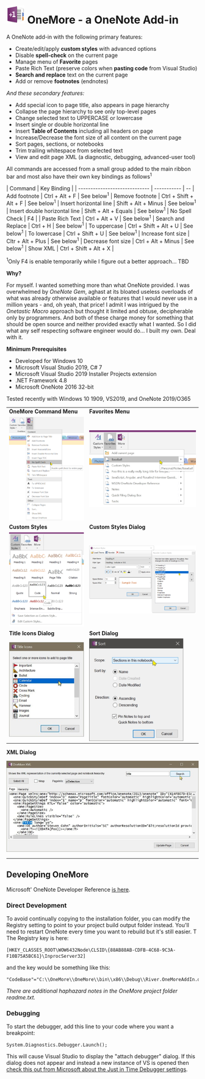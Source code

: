 ﻿# ![logo](Screenshots/Logo.jpg "logo") OneMore - a OneNote Add-in

A OneNote add-in with the following primary features:

* Create/edit/apply **custom styles** with advanced options
* Disable **spell-check** on the current page
* Manage menu of **Favorite** pages
* Paste Rich Text (preserve colors when **pasting code** from Visual Studio)
* **Search and replace** text on the current page
* Add or remove **footnotes** (endnotes)

*And these secondary features:*

* Add special icon to page title, also appears in page hierarchy
* Collapse the page hierarchy to see only top-level pages
* Change selected text to UPPERCASE or lowercase
* Insert single or double horizontal line
* Insert **Table of Contents** including all headers on page
* Increase/Decrease the font size of all content on the current page
* Sort pages, sections, or notebooks
* Trim trailing whitespace from selected text
* View and edit page XML (a diagnostic, debugging, advanced-user tool)


All commands are accessed from a small group added to the main ribbon bar and 
most also have their own key bindings as follows<sup>1</sup>

| Command                       | Key Binding |
| ----------------------------- | ----------- | --
| Add footnote                  | Ctrl + Alt + F | See below<sup>1</sup>
| Remove footnote               | Ctrl + Shift + Alt + F | See below<sup>1</sup>
| Insert horizontal line        | Shift + Alt + Minus | See below<sup>1</sup>
| Insert double horizontal line | Shift + Alt + Equals | See below<sup>1</sup>
| No Spell Check                | F4 |
| Paste Rich Text               | Ctrl + Alt + V | See below<sup>1</sup>
| Search and Replace            | Ctrl + H | See below<sup>1</sup>
| To uppercase                  | Ctrl + Shift + Alt + U | See below<sup>1</sup>
| To lowercase                  | Ctrl + Shift + U | See below<sup>1</sup>
| Increase font size            | Cltr + Alt + Plus | See below<sup>1</sup>
| Decrease font size            | Ctrl + Alt + Minus | See below<sup>1</sup>
| Show XML                      | Ctrl + Shift + Alt + X |

<sup>1</sup>Only F4 is enable temporarily while I figure out a better approach... TBD


**Why?**

For myself. I wanted something more than what OneNote provided. I was overwhelmed by _OneNote Gem_,
aghast at its bloated useless overloads of what was already otherwise available or features that
I would never use in a million years - and, oh yeah, that price! I admit I was intrigued by the
_Onetastic Macro_ approach but thought it limited and obtuse, decipherable only by programmers.
And both of these charge money for something that should be open source and neither provided exactly
what I wanted. So I did what any self respecting software engineer would do... I built my own.
Deal with it.

**Minimum Prerequisites**

* Developed for Windows 10
* Microsoft Visual Studio 2019, C# 7
* Microsoft Visual Studio 2019 Installer Projects extension
* .NET Framework 4.8
* Microsoft OneNote 2016 32-bit

Tested recently with Windows 10 1909, VS2019, and OneNote 2019/O365

|     |     |
| --- | --- |
| **OneMore Command Menu**                               | **Favorites Menu** |
| ![Command Menu](Screenshots/MoreMenu.png)              | ![Favorites Menu](Screenshots/FavoritesMenu.png) |
| **Custom Styles**                                      | **Custom Styles Dialog** |
| ![Styles](Screenshots/CustomStyles.png)                | ![Styles Dialog](Screenshots/CustomStylesDialog.png) |
| **Title Icons Dialog**                                 | **Sort Dialog** |
| ![Title Icon Dialog](Screenshots/TItleIconsDialog.png) | ![Sort Dialog](Screenshots/SortDialog.png) |

**XML Dialog**

![XML Dialog](Screenshots/XmlDialog.jpg)

---

## Developing OneMore

Microsoft' OneNote Developer Reference 
[is here](https://docs.microsoft.com/en-us/office/client-developer/onenote/onenote-developer-reference).

### Direct Development

To avoid continually copying to the installation folder, you can modify the Registry setting to point to your project build output folder instead. You'll
need to restart OneNote every time you want to rebuild but it's still easier. T
The Registry key is here:

    [HKEY_CLASSES_ROOT\WOW6432Node\CLSID\{88AB88AB-CDFB-4C68-9C3A-F10B75A5BC61}\InprocServer32]

and the key would be something like this:

	"CodeBase"="C:\\OneMore\\OneMore\\bin\\x86\\Debug\\River.OneMoreAddIn.dll"

*There are additional haphazard notes in the OneMore project folder readme.txt.*


### Debugging

To start the debugger, add this line to your code where you want a breakpoint:

    System.Diagnostics.Debugger.Launch();

This will cause Visual Studio to display the "attach debugger" dialog. If this dialog does
not appear and instead a new instance of VS is opened then 
[check this out from Microsoft about the Just in Time Debugger settings](https://docs.microsoft.com/en-us/visualstudio/debugger/debug-using-the-just-in-time-debugger).
